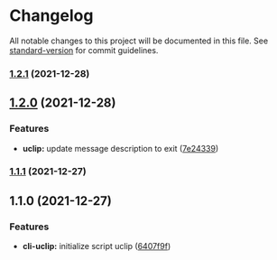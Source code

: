 # Changelog

All notable changes to this project will be documented in this file. See [standard-version](https://github.com/conventional-changelog/standard-version) for commit guidelines.

### [1.2.1](https://github.com/JonDotsoy/uclip/compare/v1.2.0...v1.2.1) (2021-12-28)

## [1.2.0](https://github.com/JonDotsoy/uclip/compare/v1.1.1...v1.2.0) (2021-12-28)


### Features

* **uclip:** update message description to exit ([7e24339](https://github.com/JonDotsoy/uclip/commit/7e24339b283c08205f7dc8da149251a231d237ae))

### [1.1.1](https://github.com/JonDotsoy/uclip/compare/v1.1.0...v1.1.1) (2021-12-27)

## 1.1.0 (2021-12-27)


### Features

* **cli-uclip:** initialize script uclip ([6407f9f](https://github.com/JonDotsoy/uclip/commit/6407f9f23401a284ae1da3be88772d0667e79ab3))
